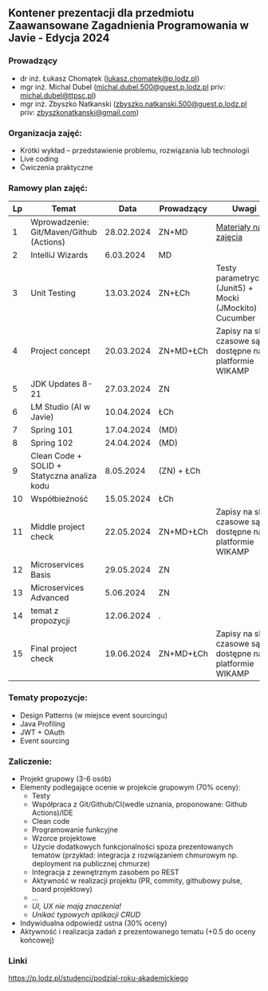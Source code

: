 ## Kontener prezentacji dla przedmiotu Zaawansowane Zagadnienia Programowania w Javie - Edycja 2024

### Prowadzący
- dr inż. Łukasz Chomątek (lukasz.chomatek@p.lodz.pl)
- mgr inż. Michal Dubel (michal.dubel.500@guest.p.lodz.pl priv: michal.dubel@ttpsc.pl)
- mgr inż. Zbyszko Natkanski (zbyszko.natkanski.500@guest.p.lodz.pl priv: zbyszkonatkanski@gmail.com)

### Organizacja zajęć:
- Krótki wykład – przedstawienie problemu, rozwiązania lub technologii
- Live coding
- Ćwiczenia praktyczne

### Ramowy plan zajęć: 
Lp | Temat | Data | Prowadzący | Uwagi
--- | --- | --- | --- | --- 
1 | Wprowadzenie: Git/Maven/Github (Actions) | 28.02.2024 | ZN+MD | [Materiały na zajęcia](https://github.com/zzpj/pl-java2024/blob/main/intro/Git-Maven-GithubActions.md)
2 | IntelliJ Wizards | 6.03.2024 | MD |
3 | Unit Testing  | 13.03.2024 | ZN+ŁCh | Testy parametryczne (Junit5) + Mocki (JMockito) + Cucumber 
4 | Project concept | 20.03.2024 | ZN+MD+ŁCh | Zapisy na sloty czasowe są dostępne na platformie WIKAMP
5 | JDK Updates 8-21 | 27.03.2024 | ZN |
6 | LM Studio (AI w Javie) | 10.04.2024 | ŁCh | 
7 | Spring 101 | 17.04.2024 | (MD) |
8 | Spring 102 | 24.04.2024 | (MD) |
9 | Clean Code + SOLID + Statyczna analiza kodu | 8.05.2024 |(ZN) + ŁCh | 
10 | Współbieżność | 15.05.2024 | ŁCh |
11 | Middle project check | 22.05.2024 | ZN+MD+ŁCh | Zapisy na sloty czasowe są dostępne na platformie WIKAMP
12 | Microservices Basis | 29.05.2024 | ZN | 
13 | Microservices Advanced | 5.06.2024 | ZN |
14 | temat z propozycji | 12.06.2024 | . |
15 | Final project check | 19.06.2024 | ZN+MD+ŁCh | Zapisy na sloty czasowe są dostępne na platformie WIKAMP

### Tematy propozycje:
- Design Patterns (w miejsce event sourcingu)
- Java Profiling
- JWT + OAuth
- Event sourcing

### Zaliczenie:
- Projekt grupowy (3-6 osób)
- Elementy podlegające ocenie w projekcie grupowym (70% oceny):
  - Testy
  - Współpraca z Git/Github/CI(wedle uznania, proponowane: Github Actions)/IDE
  - Clean code
  - Programowanie funkcyjne
  - Wzorce projektowe
  - Użycie dodatkowych funkcjonalności spoza prezentowanych tematów (przykład: integracja z rozwiązaniem chmurowym np. deployment na publicznej chmurze)
  - Integracja z zewnętrznym zasobem po REST
  - Aktywność w realizacji projektu (PR, commity, githubowy pulse, board projektowy)
  - ...
  - *UI, UX nie mają znaczenia!*
  - *Unikać typowych aplikacji CRUD*
- Indywidualna odpowiedź ustna (30% oceny)
- Aktywność i realizacja zadań z prezentowanego tematu (+0.5 do oceny końcowej)

### Linki
https://p.lodz.pl/studenci/podzial-roku-akademickiego

